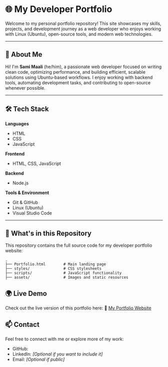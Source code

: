 # 🌐 My Developer Portfolio

Welcome to my personal portfolio repository!
This site showcases my skills, projects, and development journey as a web developer who enjoys working with Linux (Ubuntu), open-source tools, and modern web technologies.

---

## 🚀 About Me

Hi! I'm **Sami Maali** (he/him), a passionate web developer focused on writing clean code, optimizing performance, and building efficient, scalable solutions using Ubuntu-based workflows.
I enjoy working with backend tools, automating development tasks, and contributing to open-source whenever possible.

---

## 🛠️ Tech Stack

**Languages**

* HTML
* CSS
* JavaScript

**Frontend**

* HTML, CSS, JavaScript

**Backend**

* Node.js

**Tools & Environment**

* Git & GitHub
* Linux (Ubuntu)
* Visual Studio Code

---

## 📁 What's in this Repository

This repository contains the full source code for my developer portfolio website:

```
.
├── Portfolio.html        # Main landing page
├── styles/               # CSS stylesheets
├── scripts/              # JavaScript functionality
├── assets/               # Images and static resources
```



## 🌍 Live Demo

Check out the live version of this portfolio here:
🔗 [My Portfolio Website](https://samiimaali.github.io/projects/)


 
## 📫 Contact

Feel free to connect with me or explore more of my work:

* GitHub: 
* LinkedIn: *\[Optional if you want to include it]*
* Email: *\[Optional if public]*

